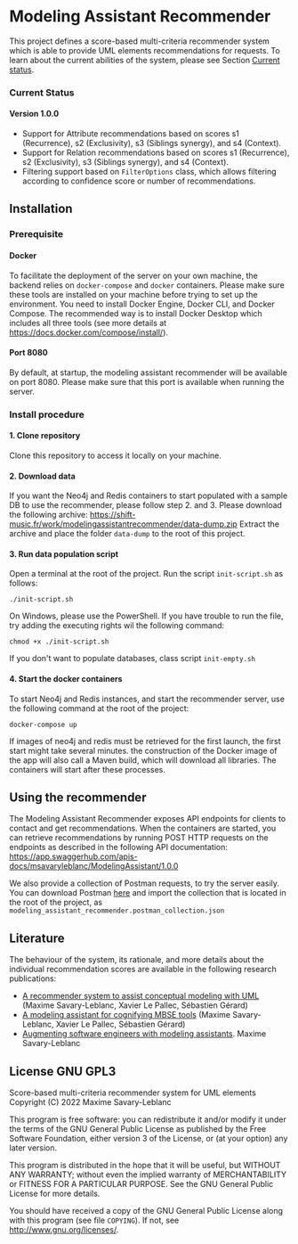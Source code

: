 # Modeling Assistant Recommender

This project defines a score-based multi-criteria recommender system which is able to provide 
UML elements recommendations for requests. To learn about the current abilities of the system, 
please see Section [Current status](#current-status).

### Current Status
#### Version 1.0.0
- Support for Attribute recommendations based on scores s1 (Recurrence), s2 (Exclusivity), 
s3 (Siblings synergy), and s4 (Context).
- Support for Relation recommendations based on scores s1 (Recurrence), s2 (Exclusivity),
    s3 (Siblings synergy), and s4 (Context).
- Filtering support based on `FilterOptions` class, which allows filtering according to 
confidence score or number of recommendations.


## Installation
### Prerequisite
#### Docker
To facilitate the deployment of the server on your own machine, the backend relies on `docker-compose` and `docker` 
containers. Please make sure these tools are installed on your machine before trying to set up the environment.
You need to install Docker Engine, Docker CLI, and Docker Compose. The recommended way is to install Docker Desktop 
which includes all three tools (see more details at https://docs.docker.com/compose/install/).

#### Port 8080
By default, at startup, the modeling assistant recommender will be available on port 8080. Please make sure that this port 
is available when running the server.

### Install procedure
#### 1. Clone repository
Clone this repository to access it locally on your machine.

#### 2. Download data
If you want the Neo4j and Redis containers to start populated with a sample DB to use the recommender, please follow step 2. and 3.
Please download the following archive: https://shift-music.fr/work/modelingassistantrecommender/data-dump.zip
Extract the archive and place the folder `data-dump` to the root of this project.

#### 3. Run data population script

Open a terminal at the root of the project. Run the script `init-script.sh` as follows:
```
./init-script.sh
```
On Windows, please use the PowerShell. If you have trouble to run the file, try adding the executing rights wil the following command:
```
chmod +x ./init-script.sh
```
If you don't want to populate databases, class script `init-empty.sh`
#### 4. Start the docker containers
To start Neo4j and Redis instances, and start the recommender server, use the following command at the root of the project:
```
docker-compose up
```
If images of neo4j and redis must be retrieved for the first launch, the first start might take several minutes.
the construction of the Docker image of the app will also call a Maven build, which will download all libraries.
The containers will start after these processes.


## Using the recommender
The Modeling Assistant Recommender exposes API endpoints for clients to contact and get recommendations.
When the containers are started, you can retrieve recommendations by running POST HTTP requests on the endpoints as described in the following API documentation: https://app.swaggerhub.com/apis-docs/msavaryleblanc/ModelingAssistant/1.0.0

We also provide a collection of Postman requests, to try the server easily. 
You can download Postman [here](https://www.postman.com/downloads/) and import the collection that is located in the root of the project, as `modeling_assistant_recommender.postman_collection.json`





## Literature
The behaviour of the system, its rationale, and more details about the individual 
recommendation scores are available in the following research publications:
* [A recommender system to assist conceptual modeling with UML](http://dx.doi.org/10.18293/SEKE2021-039) (Maxime Savary-Leblanc, Xavier Le Pallec, Sébastien Gérard)
* [A modeling assistant for cognifying MBSE tools](http://dx.doi.org/10.1109/MODELS-C53483.2021.00097) (Maxime Savary-Leblanc, Xavier Le Pallec, Sébastien Gérard)
* [Augmenting software engineers with modeling assistants](http://dx.doi.org/10.13140/RG.2.2.18267.28967). Maxime Savary-Leblanc

## License GNU GPL3
Score-based multi-criteria recommender system for UML elements
Copyright (C) 2022  Maxime Savary-Leblanc

This program is free software: you can redistribute it and/or modify
it under the terms of the GNU General Public License as published by
the Free Software Foundation, either version 3 of the License, or
(at your option) any later version.

This program is distributed in the hope that it will be useful,
but WITHOUT ANY WARRANTY; without even the implied warranty of
MERCHANTABILITY or FITNESS FOR A PARTICULAR PURPOSE.  See the
GNU General Public License for more details.

You should have received a copy of the GNU General Public License
along with this program (see file `COPYING`). If not, see <http://www.gnu.org/licenses/>.
